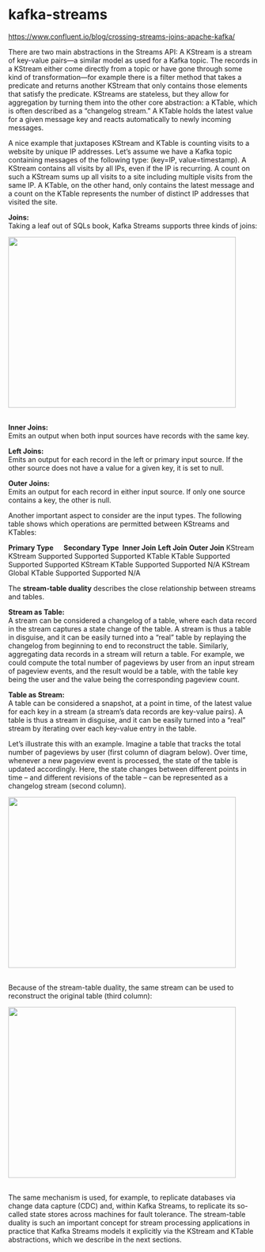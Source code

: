 # kafka-streams

https://www.confluent.io/blog/crossing-streams-joins-apache-kafka/

There are two main abstractions in the Streams API: A KStream is a stream of key-value pairs—a similar model as used for a Kafka topic. The records in a KStream either come directly from a topic or have gone through some kind of transformation—for example there is a filter method that takes a predicate and returns another KStream that only contains those elements that satisfy the predicate. KStreams are stateless, but they allow for aggregation by turning them into the other core abstraction: a KTable, which is often described as a “changelog stream.” A KTable holds the latest value for a given message key and reacts automatically to newly incoming messages.

A nice example that juxtaposes KStream and KTable is counting visits to a website by unique IP addresses. Let’s assume we have a Kafka topic containing messages of the following type: (key=IP, value=timestamp). A KStream contains all visits by all IPs, even if the IP is recurring. A count on such a KStream sums up all visits to a site including multiple visits from the same IP. A KTable, on the other hand, only contains the latest message and a count on the KTable represents the number of distinct IP addresses that visited the site.

<b>Joins:</b><br>
Taking a leaf out of SQLs book, Kafka Streams supports three kinds of joins:<br>

<img src="https://cdn.confluent.io/wp-content/uploads/inner-left-outer.jpg" width="460" height="345"> <br><br>

<b>Inner Joins:</b><br> Emits an output when both input sources have records with the same key.

<b>Left Joins:</b><br> Emits an output for each record in the left or primary input source. If the other source does not have a value for a given key, it is set to null.

<b>Outer Joins:</b><br> Emits an output for each record in either input source. If only one source contains a key, the other is null.

Another important aspect to consider are the input types. The following table shows which operations are permitted between KStreams and KTables:<br>

<tbody>
<tr>
<td style="width: 115px;"><b>Primary Type &nbsp; &nbsp;&nbsp;</b></td>
<td style="width: 139px;"><b>Secondary Type&nbsp;</b></td>
<td style="width: 89px;"><b>Inner Join</b></td>
<td style="width: 78px;"><b>Left Join</b></td>
<td style="width: 96px;"><b>Outer Join</b></td>
</tr>
<tr>
<td style="width: 115px;"><span style="font-weight: 400;">KStream</span></td>
<td style="width: 139px;"><span style="font-weight: 400;">KStream</span></td>
<td style="width: 89px;"><span style="font-weight: 400;">Supported</span></td>
<td style="width: 78px;"><span style="font-weight: 400;">Supported</span></td>
<td style="width: 96px;"><span style="font-weight: 400;">Supported</span></td>
</tr>
<tr>
<td style="width: 115px;"><span style="font-weight: 400;">KTable</span></td>
<td style="width: 139px;"><span style="font-weight: 400;">KTable</span></td>
<td style="width: 89px;"><span style="font-weight: 400;">Supported</span></td>
<td style="width: 78px;"><span style="font-weight: 400;">Supported</span></td>
<td style="width: 96px;"><span style="font-weight: 400;">Supported</span></td>
</tr>
<tr>
<td style="width: 115px;"><span style="font-weight: 400;">KStream</span></td>
<td style="width: 139px;"><span style="font-weight: 400;">KTable</span></td>
<td style="width: 89px;"><span style="font-weight: 400;">Supported</span></td>
<td style="width: 78px;"><span style="font-weight: 400;">Supported</span></td>
<td style="width: 96px;"><span style="font-weight: 400;">N/A</span></td>
</tr>
<tr>
<td style="width: 115px;"><span style="font-weight: 400;">KStream</span></td>
<td style="width: 139px;"><span style="font-weight: 400;">Global KTable</span></td>
<td style="width: 89px;"><span style="font-weight: 400;">Supported</span></td>
<td style="width: 78px;"><span style="font-weight: 400;">Supported</span></td>
<td style="width: 96px;"><span style="font-weight: 400;">N/A</span></td>
</tr>
</tbody>

The <b>stream-table duality</b> describes the close relationship between streams and tables.<br>

<b>Stream as Table:</b><br> A stream can be considered a changelog of a table, where each data record in the stream captures a state change of the table. A stream is thus a table in disguise, and it can be easily turned into a “real” table by replaying the changelog from beginning to end to reconstruct the table. Similarly, aggregating data records in a stream will return a table. For example, we could compute the total number of pageviews by user from an input stream of pageview events, and the result would be a table, with the table key being the user and the value being the corresponding pageview count.<br>

<b>Table as Stream:</b><br> A table can be considered a snapshot, at a point in time, of the latest value for each key in a stream (a stream’s data records are key-value pairs). A table is thus a stream in disguise, and it can be easily turned into a “real” stream by iterating over each key-value entry in the table.<br>

Let’s illustrate this with an example. Imagine a table that tracks the total number of pageviews by user (first column of diagram below). Over time, whenever a new pageview event is processed, the state of the table is updated accordingly. Here, the state changes between different points in time – and different revisions of the table – can be represented as a changelog stream (second column).<br>

<img src="https://docs.confluent.io/platform/current/_images/streams-table-duality-02.jpg" width="460" height="345"> <br><br>


Because of the stream-table duality, the same stream can be used to reconstruct the original table (third column):<br>

<img src="https://docs.confluent.io/platform/current/_images/streams-table-duality-03.jpg" width="460" height="345"><br><br>

The same mechanism is used, for example, to replicate databases via change data capture (CDC) and, within Kafka Streams, to replicate its so-called state stores across machines for fault tolerance. The stream-table duality is such an important concept for stream processing applications in practice that Kafka Streams models it explicitly via the KStream and KTable abstractions, which we describe in the next sections.



